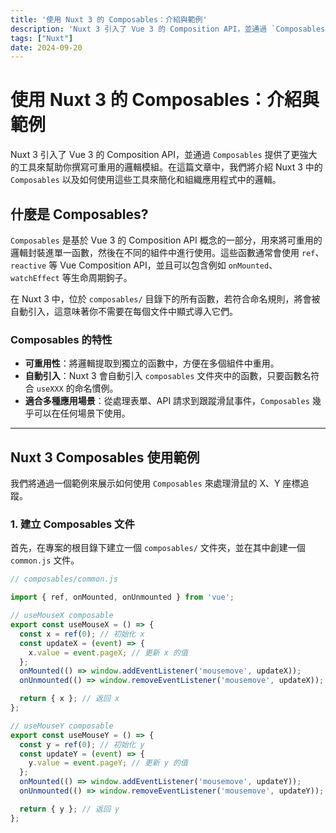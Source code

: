 ```yaml
---
title: '使用 Nuxt 3 的 Composables：介紹與範例'
description: 'Nuxt 3 引入了 Vue 3 的 Composition API，並通過 `Composables` 提供了更強大的工具來幫助你撰寫可重用的邏輯模組。'
tags: ["Nuxt"]
date: 2024-09-20
---
```


# 使用 Nuxt 3 的 Composables：介紹與範例

Nuxt 3 引入了 Vue 3 的 Composition API，並通過 `Composables` 提供了更強大的工具來幫助你撰寫可重用的邏輯模組。在這篇文章中，我們將介紹 Nuxt 3 中的 `Composables` 以及如何使用這些工具來簡化和組織應用程式中的邏輯。

## 什麼是 Composables?

`Composables` 是基於 Vue 3 的 Composition API 概念的一部分，用來將可重用的邏輯封裝進單一函數，然後在不同的組件中進行使用。這些函數通常會使用 `ref`、`reactive` 等 Vue Composition API，並且可以包含例如 `onMounted`、`watchEffect` 等生命周期鉤子。

在 Nuxt 3 中，位於 `composables/` 目錄下的所有函數，若符合命名規則，將會被自動引入，這意味著你不需要在每個文件中顯式導入它們。

### Composables 的特性

- **可重用性**：將邏輯提取到獨立的函數中，方便在多個組件中重用。
- **自動引入**：Nuxt 3 會自動引入 `composables` 文件夾中的函數，只要函數名符合 `useXXX` 的命名慣例。
- **適合多種應用場景**：從處理表單、API 請求到跟蹤滑鼠事件，`Composables` 幾乎可以在任何場景下使用。

---

## Nuxt 3 Composables 使用範例

我們將通過一個範例來展示如何使用 `Composables` 來處理滑鼠的 X、Y 座標追蹤。

### 1. 建立 Composables 文件

首先，在專案的根目錄下建立一個 `composables/` 文件夾，並在其中創建一個 `common.js` 文件。

```js
// composables/common.js

import { ref, onMounted, onUnmounted } from 'vue';

// useMouseX composable
export const useMouseX = () => {
  const x = ref(0); // 初始化 x
  const updateX = (event) => {
    x.value = event.pageX; // 更新 x 的值
  };
  onMounted(() => window.addEventListener('mousemove', updateX));
  onUnmounted(() => window.removeEventListener('mousemove', updateX));

  return { x }; // 返回 x
};

// useMouseY composable
export const useMouseY = () => {
  const y = ref(0); // 初始化 y
  const updateY = (event) => {
    y.value = event.pageY; // 更新 y 的值
  };
  onMounted(() => window.addEventListener('mousemove', updateY));
  onUnmounted(() => window.removeEventListener('mousemove', updateY));

  return { y }; // 返回 y
};
